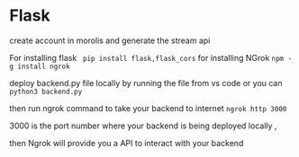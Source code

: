 # Flask
create account in morolis and generate the stream api

For installing flask
` pip install flask,flask_cors` 
for installing NGrok
`npm -g install ngrok`

deploy backend.py file locally by running the file from vs code or you can `python3 backend.py`

then run ngrok command to take your backend to internet `ngrok http 3000` 

3000  is the port number where your backend is being deployed locally ,

then Ngrok will provide you a API  to interact with your backend
